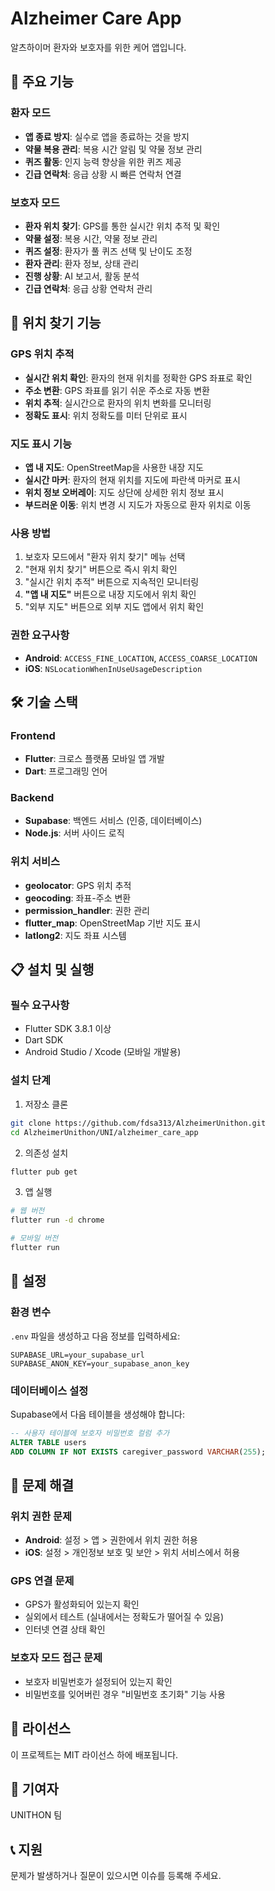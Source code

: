 # Alzheimer Care App

알츠하이머 환자와 보호자를 위한 케어 앱입니다.

## 🚀 주요 기능

### 환자 모드
- **앱 종료 방지**: 실수로 앱을 종료하는 것을 방지
- **약물 복용 관리**: 복용 시간 알림 및 약물 정보 관리
- **퀴즈 활동**: 인지 능력 향상을 위한 퀴즈 제공
- **긴급 연락처**: 응급 상황 시 빠른 연락처 연결

### 보호자 모드
- **환자 위치 찾기**: GPS를 통한 실시간 위치 추적 및 확인
- **약물 설정**: 복용 시간, 약물 정보 관리
- **퀴즈 설정**: 환자가 풀 퀴즈 선택 및 난이도 조정
- **환자 관리**: 환자 정보, 상태 관리
- **진행 상황**: AI 보고서, 활동 분석
- **긴급 연락처**: 응급 상황 연락처 관리

## 📱 위치 찾기 기능

### GPS 위치 추적
- **실시간 위치 확인**: 환자의 현재 위치를 정확한 GPS 좌표로 확인
- **주소 변환**: GPS 좌표를 읽기 쉬운 주소로 자동 변환
- **위치 추적**: 실시간으로 환자의 위치 변화를 모니터링
- **정확도 표시**: 위치 정확도를 미터 단위로 표시

### 지도 표시 기능
- **앱 내 지도**: OpenStreetMap을 사용한 내장 지도
- **실시간 마커**: 환자의 현재 위치를 지도에 파란색 마커로 표시
- **위치 정보 오버레이**: 지도 상단에 상세한 위치 정보 표시
- **부드러운 이동**: 위치 변경 시 지도가 자동으로 환자 위치로 이동

### 사용 방법
1. 보호자 모드에서 "환자 위치 찾기" 메뉴 선택
2. "현재 위치 찾기" 버튼으로 즉시 위치 확인
3. "실시간 위치 추적" 버튼으로 지속적인 모니터링
4. **"앱 내 지도"** 버튼으로 내장 지도에서 위치 확인
5. "외부 지도" 버튼으로 외부 지도 앱에서 위치 확인

### 권한 요구사항
- **Android**: `ACCESS_FINE_LOCATION`, `ACCESS_COARSE_LOCATION`
- **iOS**: `NSLocationWhenInUseUsageDescription`

## 🛠️ 기술 스택

### Frontend
- **Flutter**: 크로스 플랫폼 모바일 앱 개발
- **Dart**: 프로그래밍 언어

### Backend
- **Supabase**: 백엔드 서비스 (인증, 데이터베이스)
- **Node.js**: 서버 사이드 로직

### 위치 서비스
- **geolocator**: GPS 위치 추적
- **geocoding**: 좌표-주소 변환
- **permission_handler**: 권한 관리
- **flutter_map**: OpenStreetMap 기반 지도 표시
- **latlong2**: 지도 좌표 시스템

## 📋 설치 및 실행

### 필수 요구사항
- Flutter SDK 3.8.1 이상
- Dart SDK
- Android Studio / Xcode (모바일 개발용)

### 설치 단계
1. 저장소 클론
```bash
git clone https://github.com/fdsa313/AlzheimerUnithon.git
cd AlzheimerUnithon/UNI/alzheimer_care_app
```

2. 의존성 설치
```bash
flutter pub get
```

3. 앱 실행
```bash
# 웹 버전
flutter run -d chrome

# 모바일 버전
flutter run
```

## 🔧 설정

### 환경 변수
`.env` 파일을 생성하고 다음 정보를 입력하세요:
```
SUPABASE_URL=your_supabase_url
SUPABASE_ANON_KEY=your_supabase_anon_key
```

### 데이터베이스 설정
Supabase에서 다음 테이블을 생성해야 합니다:
```sql
-- 사용자 테이블에 보호자 비밀번호 컬럼 추가
ALTER TABLE users 
ADD COLUMN IF NOT EXISTS caregiver_password VARCHAR(255);
```

## 🚨 문제 해결

### 위치 권한 문제
- **Android**: 설정 > 앱 > 권한에서 위치 권한 허용
- **iOS**: 설정 > 개인정보 보호 및 보안 > 위치 서비스에서 허용

### GPS 연결 문제
- GPS가 활성화되어 있는지 확인
- 실외에서 테스트 (실내에서는 정확도가 떨어질 수 있음)
- 인터넷 연결 상태 확인

### 보호자 모드 접근 문제
- 보호자 비밀번호가 설정되어 있는지 확인
- 비밀번호를 잊어버린 경우 "비밀번호 초기화" 기능 사용

## 📄 라이선스

이 프로젝트는 MIT 라이선스 하에 배포됩니다.

## 👥 기여자

UNITHON 팀

## 📞 지원

문제가 발생하거나 질문이 있으시면 이슈를 등록해 주세요.

